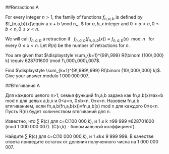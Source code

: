 ##Retractions A


For every integer $n>1$, the family of functions $f_{n,a,b}$ is defined 
by  
$f_{n,a,b}(x)\equiv a x + b \mod n\,\,\, $ for $a,b,x$ integer and  $0< a <n, 0 \le b < n,0 \le x < n$. 

We will call $f_{n,a,b}$ a retraction if $\,\,\, f_{n,a,b}(f_{n,a,b}(x)) \equiv f_{n,a,b}(x) \mod n \,\,\,$ for every $0 \le x < n$.
Let $R(n)$ be the number of retractions for $n$.


You are given that
$\displaystyle \sum_{k=1}^{99\,999} R(\binom {100\,000} k)  \equiv 628701600 \mod 1\,000\,000\,007$.
 
Find $\displaystyle \sum_{k=1}^{9\,999\,999} R(\binom {10\,000\,000} k)$.
Give your answer modulo $1\,000\,000\,007$.

##Втягивания А


Для каждого целого n>1, семья функций fn,a,b задана как fn,a,b(x)≡ax+b mod n для целых a,b,x и 0<a<n, 0≤b<n, 0≤x<n.
Назовем fn,a,b втягиванием, если fn,a,b(fn,a,b(x))≡fn,a,b(x) mod n для каждого 0≤x<n.
Пусть R(n) будет количеством втягиваний для n.


Известно, что
∑ R(c) для c=C(100 000,k), и 1 ≤ k ≤99 999 ≡628701600 (mod 1 000 000 007).
(C(n,k) - биномиальный коэффициент).

 
Найдите ∑ R(c) для c=C(10 000 000,k), и 1 ≤k≤ 9 999 999.
В качестве ответа приведите остаток от деления полученного числа на 1 000 000 007.

